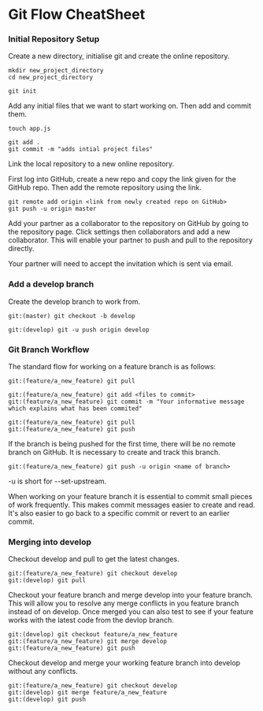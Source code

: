 # Git Flow CheatSheet

### Initial Repository Setup

Create a new directory, initialise git and create the online repository.

```
mkdir new_project_directory
cd new_project_directory

git init
```

Add any initial files that we want to start working on. Then add and commit them.

```
touch app.js

git add .
git commit -m "adds intial project files"
```

Link the local repository to a new online repository. 

First log into GitHub, create a new repo and copy the link given for the GitHub repo.
Then add the remote repository using the link.
```
git remote add origin <link from newly created repo on GitHub>
git push -u origin master
```

Add your partner as a collaborator to the repository on GitHub by going to the repository page. Click settings then collaborators and add a new collaborator. This will enable your partner to push and pull to the repository directly. 

Your partner will need to accept the invitation which is sent via email.

### Add a develop branch

Create the develop branch to work from.

```
git:(master) git checkout -b develop

git:(develop) git -u push origin develop

```

### Git Branch Workflow

The standard flow for working on a feature branch is as follows:

```
git:(feature/a_new_feature) git pull

git:(feature/a_new_feature) git add <files to commit>
git:(feature/a_new_feature) git commit -m "Your informative message which explains what has been commited"

git:(feature/a_new_feature) git pull
git:(feature/a_new_feature) git push
```

If the branch is being pushed for the first time, there will be no remote branch on GitHub. It is necessary to create and track this branch.

```
git:(feature/a_new_feature) git push -u origin <name of branch>
```

-u is short for --set-upstream.

When working on your feature branch it is essential to commit small pieces of work frequently. This makes commit messages easier to create and read. It's also easier to go back to a specific commit or revert to an earlier commit.

### Merging into develop

Checkout develop and pull to get the latest changes.
```
git:(feature/a_new_feature) git checkout develop
git:(develop) git pull
```

Checkout your feature branch and merge develop into your feature branch. This will allow you to resolve any merge conflicts in you feature branch instead of on develop. Once merged you can also test to see if your feature works with the latest code from the devlop branch.
```
git:(develop) git checkout feature/a_new_feature
git:(feature/a_new_feature) git merge develop
git:(feature/a_new_feature) git push
```

Checkout develop and merge your working feature branch into develop without any conflicts.
```
git:(feature/a_new_feature) git checkout develop
git:(develop) git merge feature/a_new_feature
git:(develop) git push
```